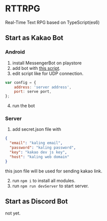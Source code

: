 # RTTRPG
Real-Time Text RPG based on TypeScript(es6)


## Start as Kakao Bot
### Android
1. install MessengerBot on playstore
2. add bot with [this script](https://github.com/remote-kakao/core-client/releases/download/1.0.0-alpha.0/core-client.js).
3. edit script like for UDP connection.
~~~js
var config = {
    address: 'server address',
    port: serve port,
};
~~~

4. run the bot

### Server
1. add secret.json file with
~~~json
{
  "email": "kaling email",
  "password": "kaling password",
  "key": "kakao dev js key",
  "host": "kaling web domain"
}
~~~

this json file will be used for sending kakao link.

2. run `npm i` to install all modules.
3. run `npm run devServer` to start server.

## Start as Discord Bot
not yet.